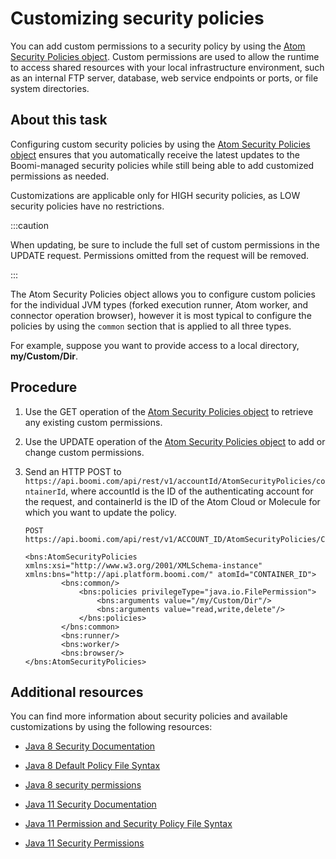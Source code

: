 # Customizing security policies 

<head>
  <meta name="guidename" content="Integration"/>
  <meta name="context" content="GUID-1905f01b-b46d-4161-896d-802d360308bf"/>
</head>


You can add custom permissions to a security policy by using the [Atom Security Policies object](https://developer.boomi.com/api/platformapi#tag/AtomSecurityPolicies). Custom permissions are used to allow the runtime to access shared resources with your local infrastructure environment, such as an internal FTP server, database, web service endpoints or ports, or file system directories.

## About this task

Configuring custom security policies by using the [Atom Security Policies object](https://developer.boomi.com/api/platformapi#tag/AtomSecurityPolicies) ensures that you automatically receive the latest updates to the Boomi-managed security policies while still being able to add customized permissions as needed.

Customizations are applicable only for HIGH security policies, as LOW security policies have no restrictions.

:::caution

When updating, be sure to include the full set of custom permissions in the UPDATE request. Permissions omitted from the request will be removed.

:::

The Atom Security Policies object allows you to configure custom policies for the individual JVM types \(forked execution runner, Atom worker, and connector operation browser\), however it is most typical to configure the policies by using the `common` section that is applied to all three types.

For example, suppose you want to provide access to a local directory, **my/Custom/Dir**.

## Procedure

1.  Use the GET operation of the [Atom Security Policies object](https://developer.boomi.com/api/platformapi#tag/AtomSecurityPolicies) to retrieve any existing custom permissions.

2.  Use the UPDATE operation of the [Atom Security Policies object](https://developer.boomi.com/api/platformapi#tag/AtomSecurityPolicies) to add or change custom permissions.

3.  Send an HTTP POST to `https://api.boomi.com/api/rest/v1/accountId/AtomSecurityPolicies/containerId`, where accountId is the ID of the authenticating account for the request, and containerId is the ID of the Atom Cloud or Molecule for which you want to update the policy.

    ``` {#codeblock_fn3_hlp_1yb}
    POST https://api.boomi.com/api/rest/v1/ACCOUNT_ID/AtomSecurityPolicies/CONTAINER_ID
    
    <bns:AtomSecurityPolicies xmlns:xsi="http://www.w3.org/2001/XMLSchema-instance" xmlns:bns="http://api.platform.boomi.com/" atomId="CONTAINER_ID">
            <bns:common/>
                <bns:policies privilegeType="java.io.FilePermission">
                    <bns:arguments value="/my/Custom/Dir"/>
                    <bns:arguments value="read,write,delete"/>
                </bns:policies>
            </bns:common>
            <bns:runner/>
            <bns:worker/>
            <bns:browser/>
    </bns:AtomSecurityPolicies>
    ```

## Additional resources

You can find more information about security policies and available customizations by using the following resources:

-   [Java 8 Security Documentation](http://docs.oracle.com/javase/8/docs/technotes/guides/security/)

-   [Java 8 Default Policy File Syntax](http://docs.oracle.com/javase/8/docs/technotes/guides/security/PolicyFiles.html)

-   [Java 8 security permissions](http://docs.oracle.com/javase/8/docs/technotes/guides/security/permissions.html)

-   [Java 11 Security Documentation](https://docs.oracle.com/en/java/javase/11/security/java-security-overview1.html#GUID-2EF91196-D468-4D0F-8FDC-DA2BEA165D10)

-   [Java 11 Permission and Security Policy File Syntax](https://docs.oracle.com/en/java/javase/11/security/permissions-jdk1.html#GUID-789089CA-8557-4017-B8B0-6899AD3BA18D)

-   [Java 11 Security Permissions](https://docs.oracle.com/en/java/javase/11/security/permissions-jdk1.html#GUID-1E8E213A-D7F2-49F1-A2F0-EFB3397A8C95)